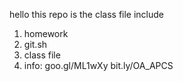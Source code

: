 hello this repo is the class file
include 
1. homework
2. git.sh
3. class file
4. info:
goo.gl/ML1wXy
bit.ly/OA_APCS
